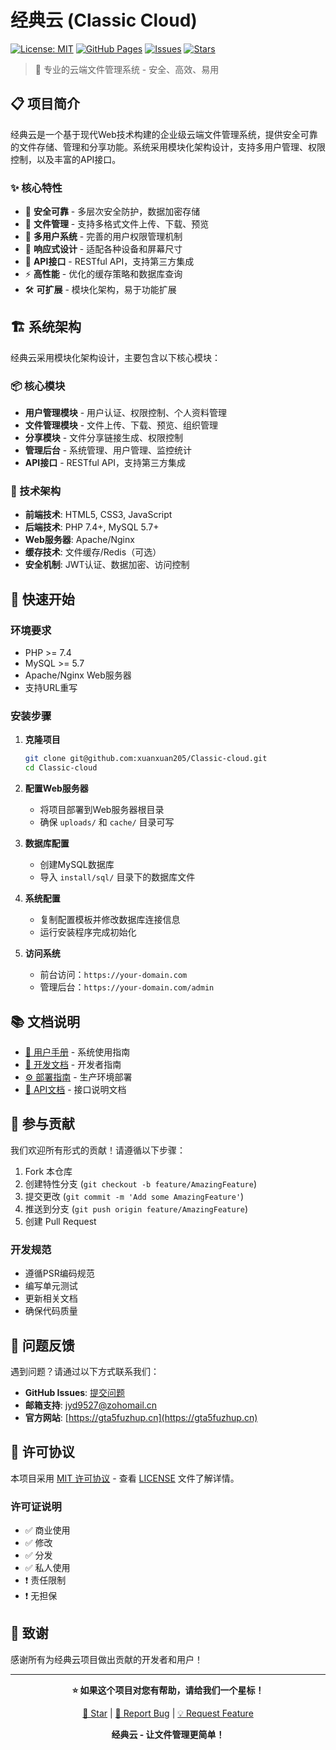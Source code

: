 # 经典云 (Classic Cloud)

[![License: MIT](https://img.shields.io/badge/License-MIT-yellow.svg)](https://opensource.org/licenses/MIT)
[![GitHub Pages](https://img.shields.io/badge/GitHub%20Pages-Live-brightgreen)](https://gta5fuzhup.cn)
[![Issues](https://img.shields.io/github/issues/xuanxuan205/Classic-cloud)](https://github.com/xuanxuan205/Classic-cloud/issues)
[![Stars](https://img.shields.io/github/stars/xuanxuan205/Classic-cloud)](https://github.com/xuanxuan205/Classic-cloud/stargazers)

> 🚀 专业的云端文件管理系统 - 安全、高效、易用

## 📋 项目简介

经典云是一个基于现代Web技术构建的企业级云端文件管理系统，提供安全可靠的文件存储、管理和分享功能。系统采用模块化架构设计，支持多用户管理、权限控制，以及丰富的API接口。

### ✨ 核心特性

- 🔐 **安全可靠** - 多层次安全防护，数据加密存储
- 📁 **文件管理** - 支持多格式文件上传、下载、预览
- 👥 **多用户系统** - 完善的用户权限管理机制
- 🎨 **响应式设计** - 适配各种设备和屏幕尺寸
- 🔌 **API接口** - RESTful API，支持第三方集成
- ⚡ **高性能** - 优化的缓存策略和数据库查询
- 🛠️ **可扩展** - 模块化架构，易于功能扩展

## 🏗️ 系统架构

经典云采用模块化架构设计，主要包含以下核心模块：

### 📦 核心模块
- **用户管理模块** - 用户认证、权限控制、个人资料管理
- **文件管理模块** - 文件上传、下载、预览、组织管理
- **分享模块** - 文件分享链接生成、权限控制
- **管理后台** - 系统管理、用户管理、监控统计
- **API接口** - RESTful API，支持第三方集成

### 🔧 技术架构
- **前端技术**: HTML5, CSS3, JavaScript
- **后端技术**: PHP 7.4+, MySQL 5.7+
- **Web服务器**: Apache/Nginx
- **缓存技术**: 文件缓存/Redis（可选）
- **安全机制**: JWT认证、数据加密、访问控制

## 🚀 快速开始

### 环境要求

- PHP >= 7.4
- MySQL >= 5.7
- Apache/Nginx Web服务器
- 支持URL重写

### 安装步骤

1. **克隆项目**
   ```bash
   git clone git@github.com:xuanxuan205/Classic-cloud.git
   cd Classic-cloud
   ```

2. **配置Web服务器**
   - 将项目部署到Web服务器根目录
   - 确保 `uploads/` 和 `cache/` 目录可写

3. **数据库配置**
   - 创建MySQL数据库
   - 导入 `install/sql/` 目录下的数据库文件

4. **系统配置**
   - 复制配置模板并修改数据库连接信息
   - 运行安装程序完成初始化

5. **访问系统**
   - 前台访问：`https://your-domain.com`
   - 管理后台：`https://your-domain.com/admin`

## 📚 文档说明

- [📖 用户手册](docs/user-guide.md) - 系统使用指南
- [🔧 开发文档](docs/development.md) - 开发者指南
- [⚙️ 部署指南](docs/deployment.md) - 生产环境部署
- [🔌 API文档](docs/api.md) - 接口说明文档

## 🤝 参与贡献

我们欢迎所有形式的贡献！请遵循以下步骤：

1. Fork 本仓库
2. 创建特性分支 (`git checkout -b feature/AmazingFeature`)
3. 提交更改 (`git commit -m 'Add some AmazingFeature'`)
4. 推送到分支 (`git push origin feature/AmazingFeature`)
5. 创建 Pull Request

### 开发规范

- 遵循PSR编码规范
- 编写单元测试
- 更新相关文档
- 确保代码质量

## 🐛 问题反馈

遇到问题？请通过以下方式联系我们：

- **GitHub Issues**: [提交问题](https://github.com/xuanxuan205/Classic-cloud/issues)
- **邮箱支持**: [jyd9527@zohomail.cn](mailto:jyd9527@zohomail.cn)
- **官方网站**: [https://gta5fuzhup.cn](https://gta5fuzhup.cn)

## 📄 许可协议

本项目采用 [MIT 许可协议](LICENSE) - 查看 [LICENSE](LICENSE) 文件了解详情。

### 许可证说明

- ✅ 商业使用
- ✅ 修改
- ✅ 分发
- ✅ 私人使用
- ❗ 责任限制
- ❗ 无担保

## 🙏 致谢

感谢所有为经典云项目做出贡献的开发者和用户！

---

<div align="center">

**⭐ 如果这个项目对您有帮助，请给我们一个星标！**

[🌟 Star](https://github.com/xuanxuan205/Classic-cloud) | [🐛 Report Bug](https://github.com/xuanxuan205/Classic-cloud/issues) | [💡 Request Feature](https://github.com/xuanxuan205/Classic-cloud/issues)

**经典云 - 让文件管理更简单！**

</div>